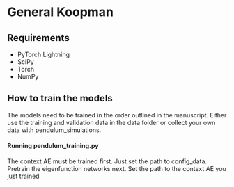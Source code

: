 # General Koopman
## Requirements
- PyTorch Lightning
- SciPy
- Torch
- NumPy
## How to train the models
The models need to be trained in the order outlined in the manuscript. Either use the training and validation data in the data folder or collect your own data with pendulum_simulations. 

#### Running pendulum_training.py
The context AE must be trained first. Just set the path to config_data. Pretrain the eigenfunction networks next. Set the path to the context AE you just trained 

